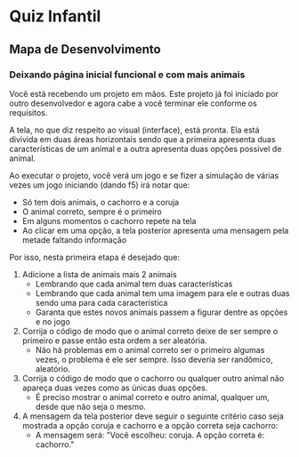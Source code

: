 # Quiz Infantil

## Mapa de Desenvolvimento

### Deixando página inicial funcional e com mais animais

Você está recebendo um projeto em mãos. Este projeto já foi iniciado por outro desenvolvedor e agora cabe a você terminar ele conforme os requisitos.

A tela, no que diz respeito ao visual (interface), está pronta. Ela está divivida em duas áreas horizontais sendo que a primeira apresenta duas características de um animal e a outra apresenta duas opções possível de animal.

Ao executar o projeto, você verá um jogo e se fizer a simulação de várias vezes um jogo iniciando (dando f5) irá notar que:
- Só tem dois animais, o cachorro e a coruja
- O animal correto, sempre é o primeiro
- Em alguns momentos o cachorro repete na tela
- Ao clicar em uma opção, a tela posterior apresenta uma mensagem pela metade faltando informação

Por isso, nesta primeira etapa é desejado que:
1. Adicione a lista de animais mais 2 animais
    - Lembrando que cada animal tem duas características
    - Lembrando que cada animal tem uma imagem para ele e outras duas sendo uma para cada característica
    - Garanta que estes novos animais passem a figurar dentre as opções e no jogo
2. Corrija o código de modo que o animal correto deixe de ser sempre o primeiro e passe então esta ordem a ser aleatória.
    - Não há problemas em o animal correto ser o primeiro algumas vezes, o problema é ele ser sempre. Isso deveria ser randômico, aleatório.
3. Corrija o código de modo que o cachorro ou qualquer outro animal não apareça duas vezes como as únicas duas opções.
    - É preciso mostrar o animal correto e outro animal, qualquer um, desde que não seja o mesmo.
4. A mensagem da tela posterior deve seguir o seguinte critério caso seja mostrada a opção coruja e cachorro e a opção correta seja cachorro:
    - A mensagem será: "Você escolheu: coruja. A opção correta é: cachorro."
